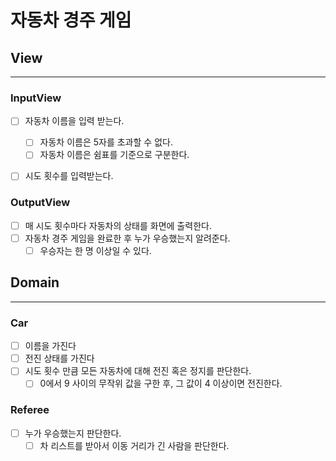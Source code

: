 # 자동차 경주 게임
## View

---
### InputView
- [ ] 자동차 이름을 입력 받는다.
  - [ ] 자동차 이름은 5자를 초과할 수 없다.
  - [ ] 자동차 이름은 쉼표를 기준으로 구분한다.
- [ ] 시도 횟수를 입력받는다.


### OutputView
  - [ ] 매 시도 횟수마다 자동차의 상태를 화면에 출력한다.
- [ ] 자동차 경주 게임을 완료한 후 누가 우승했는지 알려준다.
  - [ ] 우승자는 한 명 이상일 수 있다.

## Domain

---
### Car
- [ ] 이름을 가진다
- [ ] 전진 상태를 가진다
- [ ] 시도 횟수 만큼 모든 자동차에 대해 전진 혹은 정지를 판단한다.
  - [ ] 0에서 9 사이의 무작위 값을 구한 후, 그 값이 4 이상이면 전진한다.

### Referee
- [ ] 누가 우승했는지 판단한다.
  - [ ] 차 리스트를 받아서 이동 거리가 긴 사람을 판단한다.
